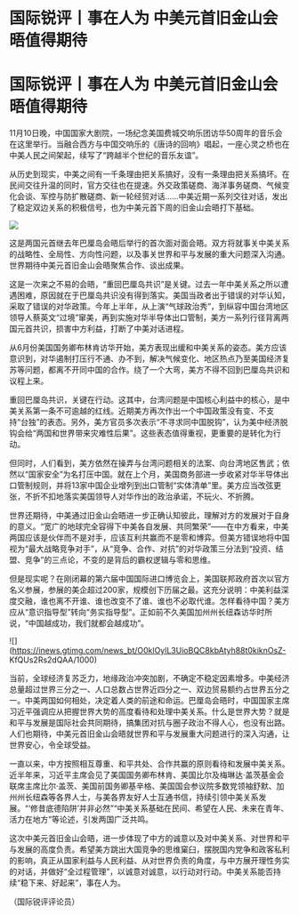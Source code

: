 # 国际锐评丨事在人为 中美元首旧金山会晤值得期待

# 国际锐评丨事在人为 中美元首旧金山会晤值得期待

11月10日晚，中国国家大剧院，一场纪念美国费城交响乐团访华50周年的音乐会在这里举行。当融合西方与中国交响乐的《唐诗的回响》唱起，一座心灵之桥也在中美人民之间架起，续写了“跨越半个世纪的音乐友谊”。

从历史到现实，中美之间有一千条理由把关系搞好，没有一条理由把关系搞坏。在民间交往升温的同时，官方交往也在提速。外交政策磋商、海洋事务磋商、气候变化会谈、军控与防扩散磋商、新一轮经贸对话……中美近期一系列交往对话，发出了稳定双边关系的积极信号，也为中美元首下周的旧金山会晤打下基础。

![](https://inews.gtimg.com/news_bt/ORUIiyyI6sgg9CLVIGCLea8uZ3j8l5aTT_ZbC8gIx6OwIAA/1000)

这是两国元首继去年巴厘岛会晤后举行的首次面对面会晤。双方将就事关中美关系的战略性、全局性、方向性问题，以及事关世界和平与发展的重大问题深入沟通。世界期待中美元首旧金山会晤聚焦合作、谈出成果。

这是一次来之不易的会晤，“重回巴厘岛共识”是关键。过去一年中美关系之所以遭遇困难，原因就在于巴厘岛共识没有得到落实。美国当政者出于错误的对华认知，采取了错误的对华政策。今年上半年，从上演“气球政治秀”，到纵容中国台湾地区领导人蔡英文“过境”窜美，再到实施对华半导体出口管制，美方一系列行径背离两国元首共识，损害中方利益，打断了中美对话进程。

从6月份美国国务卿布林肯访华开始，美方表现出缓和中美关系的姿态。美方应该意识到，对华遏制打压行不通、办不到，解决气候变化、地区热点乃至美国经济复苏等问题，都离不开同中国的合作。绕了一个大弯，美方不得不回到巴厘岛共识和议程上来。

重回巴厘岛共识，关键在行动。这其中，台湾问题是中国核心利益中的核心，是中美关系第一条不可逾越的红线。近期美方再次作出一个中国政策没有变、不支持“台独”的表态。另外，美方官员多次表示“不寻求同中国脱钩”，认为美中经济脱钩会给“两国和世界带来灾难性后果”。这些表态值得重视，更重要的是转化为行动。

但同时，人们看到，美方依然在操弄与台湾问题相关的法案、向台湾地区售武；依然以“国家安全”为名打压中国。就在上个月，美国商务部进一步收紧对华半导体出口管制规则，并将13家中国企业增列到出口管制“实体清单”里。美方应当改弦更张，不折不扣地落实美国领导人对华作出的政治承诺，不玩火、不折腾。

世界还期待，中美通过旧金山会晤进一步正确认知彼此，理解对方的发展对于自身的意义。“宽广的地球完全容得下中美各自发展、共同繁荣”——在中方看来，中美两国应该是伙伴而不是对手，应该互利共赢而不是零和博弈。但美方错误地将中国视为“最大战略竞争对手”，从“竞争、合作、对抗”的对华政策三分法到“投资、结盟、竞争”的三点论，不变的是背后的霸权逻辑与零和思维。

但是现实呢？在刚闭幕的第六届中国国际进口博览会上，美国联邦政府首次以官方名义参展，参展的美企超过200家，规模创下历届之最。这充分说明：中美利益深度交融，谁也离不开谁、谁也改变不了谁、谁也不必取代谁。怎样看待中国？美方应从“意识指导型”转向“务实指导型”。正如前不久美国加州州长纽森访华时所说，“中国越成功，我们就都会越成功”。

![](https://inews.gtimg.com/news_bt/O0klOylL3UioBQC8kbAtyh88t0kiknOsZ-
KfQUs2Rs2dQAA/1000)

当前，全球经济复苏乏力，地缘政治冲突加剧，不确定不稳定因素增多。中美经济总量超过世界三分之一、人口总数占世界近四分之一、双边贸易额约占世界五分之一。中美两国如何相处，决定着人类的前途和命运。巴厘岛会晤时，中国国家主席习近平强调应从把握世界大势的高度看待和处理中美关系。什么是世界大势？就是和平与发展是国际社会共同期待，搞集团对抗与圈子政治不得人心，也没有出路。人们也期待，中美元首旧金山会晤就世界和平与发展重大问题进行的深入沟通，让世界安心，令全球受益。

一直以来，中方按照相互尊重、和平共处、合作共赢的原则看待和发展中美关系。近半年来，习近平主席会见了美国国务卿布林肯、美国比尔及梅琳达·盖茨基金会联席主席比尔·盖茨、美国前国务卿基辛格、美国国会参议院多数党领袖舒默、加州州长纽森等各界人士，与美各界友好人士互通书信，持续引领中美关系发展。“‘修昔底德陷阱’并非必然”“中美关系基础在民间、希望在人民、未来在青年、活力在地方”等论述，引发两国广泛共鸣。

这次中美元首旧金山会晤，进一步体现了中方的诚意以及对中美关系、对世界和平与发展的高度负责。希望美方跳出大国竞争的思维窠臼，摆脱国内党争和政客私利的影响，真正从国家利益与人民利益、从对世界负责的角度，与中方展开理性务实的对话，并做好“全过程管理”，以诚意对诚意，以行动对行动。中美关系能否持续“稳下来、好起来”，事在人为。

（国际锐评评论员）

